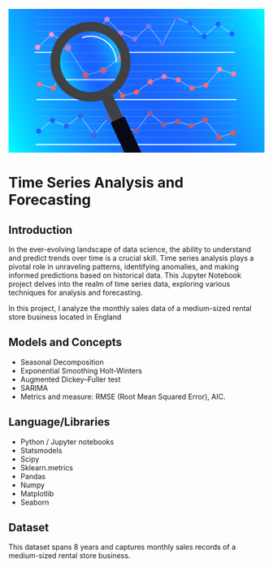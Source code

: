 ![image](image.png)

# Time Series Analysis and Forecasting

## Introduction

In the ever-evolving landscape of data science, the ability to understand and predict trends over time is a crucial skill. Time series analysis plays a pivotal role in unraveling patterns, identifying anomalies, and making informed predictions based on historical data. This Jupyter Notebook project delves into the realm of time series data, exploring various techniques for analysis and forecasting.

In this project, I analyze the monthly sales data of a medium-sized rental store business located in England

## Models and Concepts
- Seasonal Decomposition
- Exponential Smoothing Holt-Winters
- Augmented Dickey–Fuller test
- SARIMA
- Metrics and measure: RMSE (Root Mean Squared Error), AIC. 
 
## Language/Libraries
* Python / Jupyter notebooks
* Statsmodels
* Scipy
* Sklearn.metrics
* Pandas
* Numpy
* Matplotlib
* Seaborn

## Dataset

This dataset spans 8 years and captures monthly sales records of a medium-sized rental store business.





